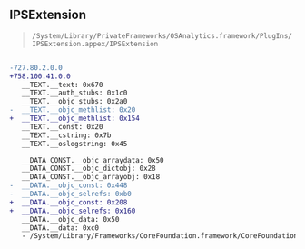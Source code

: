 ## IPSExtension

> `/System/Library/PrivateFrameworks/OSAnalytics.framework/PlugIns/IPSExtension.appex/IPSExtension`

```diff

-727.80.2.0.0
+758.100.41.0.0
   __TEXT.__text: 0x670
   __TEXT.__auth_stubs: 0x1c0
   __TEXT.__objc_stubs: 0x2a0
-  __TEXT.__objc_methlist: 0x20
+  __TEXT.__objc_methlist: 0x154
   __TEXT.__const: 0x20
   __TEXT.__cstring: 0x7b
   __TEXT.__oslogstring: 0x45

   __DATA_CONST.__objc_arraydata: 0x50
   __DATA_CONST.__objc_dictobj: 0x28
   __DATA_CONST.__objc_arrayobj: 0x18
-  __DATA.__objc_const: 0x448
-  __DATA.__objc_selrefs: 0xb0
+  __DATA.__objc_const: 0x208
+  __DATA.__objc_selrefs: 0x160
   __DATA.__objc_data: 0x50
   __DATA.__data: 0xc0
   - /System/Library/Frameworks/CoreFoundation.framework/CoreFoundation

```

